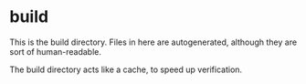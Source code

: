 # build

This is the build directory. Files in here are autogenerated, although they are sort of human-readable.

The build directory acts like a cache, to speed up verification.
